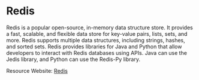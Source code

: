 # Redis #

Redis is a popular open-source, in-memory data structure store. It provides a fast, scalable, and flexible data store for key-value pairs, lists, sets, and more. Redis supports multiple data structures, including strings, hashes, and sorted sets. Redis provides libraries for Java and Python that allow developers to interact with Redis databases using APIs. Java can use the Jedis library, and Python can use the Redis-Py library.

Resource Website: [Redis](https://redis.io/)